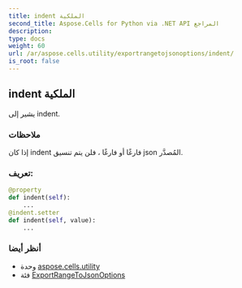 ```yaml
---
title: indent الملكية
second_title: Aspose.Cells for Python via .NET API المراجع
description:
type: docs
weight: 60
url: /ar/aspose.cells.utility/exportrangetojsonoptions/indent/
is_root: false
---
```

##  indent الملكية

يشير إلى indent.

###  ملاحظات

إذا كان indent فارغًا أو فارغًا ، فلن يتم تنسيق json المُصدَّر.
###  تعريف:
```python
@property
def indent(self):
    ...
@indent.setter
def indent(self, value):
    ...
```

###  أنظر أيضا
* وحدة [aspose.cells.utility](../../)
* فئة [ExportRangeToJsonOptions](/cells/python-net/ar/aspose.cells.utility/exportrangetojsonoptions)
